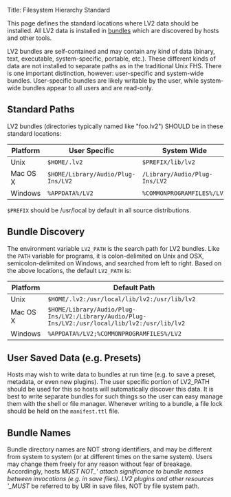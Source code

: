 Title: Filesystem Hierarchy Standard

This page defines the standard locations where LV2 data should be installed.
All LV2 data is installed in [bundles](bundle-definition.html) which are discovered by hosts and other tools.

LV2 bundles are self-contained and may contain any kind of data (binary, text, executable, system-specific, portable, etc.).  These different kinds of data are not installed to separate paths as in the traditional Unix FHS.  There is one important distinction, however: user-specific and system-wide bundles.  User-specific bundles are likely writable by the user, while system-wide bundles appear to all users and are read-only.

## Standard Paths

LV2 bundles (directories typically named like "foo.lv2") SHOULD be in these standard locations:

Platform | User Specific                      | System Wide
---------|------------------------------------|------------------------------
Unix     | `$HOME/.lv2`                       | `$PREFIX/lib/lv2`
Mac OS X | `$HOME/Library/Audio/Plug-Ins/LV2` | `/Library/Audio/Plug-Ins/LV2`
Windows  | `%APPDATA%/LV2`                    | `%COMMONPROGRAMFILES%/LV2`

`$PREFIX` should be /usr/local by default in all source distributions.

## Bundle Discovery

The environment variable `LV2_PATH` is the search path for LV2 bundles.  Like the `PATH` variable for programs, it is colon-delimited on Unix and OSX, semicolon-delimited on Windows, and searched from left to right.  Based on the above locations, the default `LV2_PATH` is:

Platform | Default Path
---------|-------------
Unix     | `$HOME/.lv2:/usr/local/lib/lv2:/usr/lib/lv2`
Mac OS X | `$HOME/Library/Audio/Plug-Ins/LV2:/Library/Audio/Plug-Ins/LV2:/usr/local/lib/lv2:/usr/lib/lv2`
Windows  | `%APPDATA%/LV2;%COMMONPROGRAMFILES%/LV2`

## User Saved Data (e.g. Presets)

Hosts may wish to write data to bundles at run time (e.g. to save a preset, metadata, or even new plugins).  The user specific portion of LV2_PATH should be used for this so hosts will automatically discover this data.  It is best to write separate bundles for such things so the user can easy manage them with the shell or file manager.  Whenever writing to a bundle, a file lock should be held on the `manifest.ttl` file.

## Bundle Names

Bundle directory names are NOT strong identifiers, and may be different from system to system (or at different times on the same system).  Users may change them freely for any reason without fear of breakage.  Accordingly, hosts *MUST NOT_' attach significance to bundle names between invocations (e.g. in save files).  LV2 plugins and other resources '_MUST* be referred to by URI in save files, NOT by file system path.
